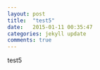 ```yaml
---
layout: post
title:  "test5"
date:   2015-01-11 00:35:47
categories: jekyll update
comments: true
---
```

test5

